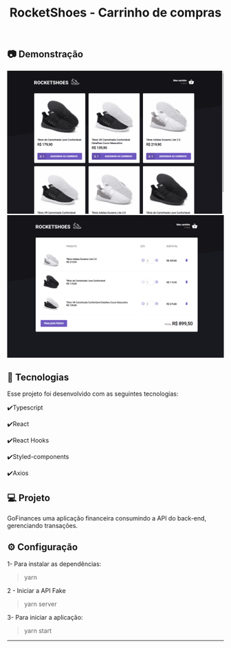<h1 align="center">
   RocketShoes - Carrinho de compras
</h1>

<br>

## :camera: Demonstração

![gif](github/demo_1.gif)
![gif](github/demo2.gif)


## :rocket: Tecnologias

Esse projeto foi desenvolvido com as seguintes tecnologias:

✔️Typescript

✔️React

✔️React Hooks

✔️Styled-components

✔️Axios


## 💻 Projeto

GoFinances uma aplicação financeira consumindo a API do back-end, gerenciando transações.

## ⚙ Configuração

1- Para instalar as dependências:
> yarn

2 - Iniciar a API Fake
> yarn server

3- Para iniciar a aplicação:
> yarn start



---
